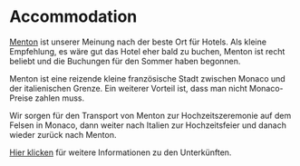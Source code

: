 # Accommodation

[Menton](/de/menton) ist unserer Meinung nach der beste Ort für Hotels. Als kleine Empfehlung, es wäre gut das Hotel eher bald zu buchen, Menton ist recht beliebt und die Buchungen für den Sommer haben begonnen.

Menton ist eine reizende kleine französische Stadt zwischen Monaco und der italienischen Grenze. Ein weiterer Vorteil ist, dass man nicht Monaco-Preise zahlen muss.

Wir sorgen für den Transport von Menton zur Hochzeitszeremonie auf dem Felsen in Monaco, dann weiter nach Italien zur Hochzeitsfeier und danach wieder zurück nach Menton.

[Hier klicken](/de/accommodation) für weitere Informationen zu den Unterkünften.
